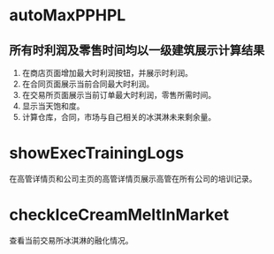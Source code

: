 # autoMaxPPHPL
## **所有时利润及零售时间均以一级建筑展示计算结果**
1. 在商店页面增加最大时利润按钮，并展示时利润。  
2. 在合同页面展示当前合同最大时利润。  
3. 在交易所页面展示当前订单最大时利润，零售所需时间。  
4. 显示当天饱和度。
5. 计算仓库，合同，市场与自己相关的冰淇淋未来剩余量。
# showExecTrainingLogs
在高管详情页和公司主页的高管详情页展示高管在所有公司的培训记录。
# checkIceCreamMeltInMarket
查看当前交易所冰淇淋的融化情况。